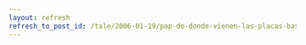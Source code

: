 ```yaml
---
layout: refresh
refresh_to_post_id: /tale/2006-01-19/pap-de-donde-vienen-las-placas-base.html
---
```

